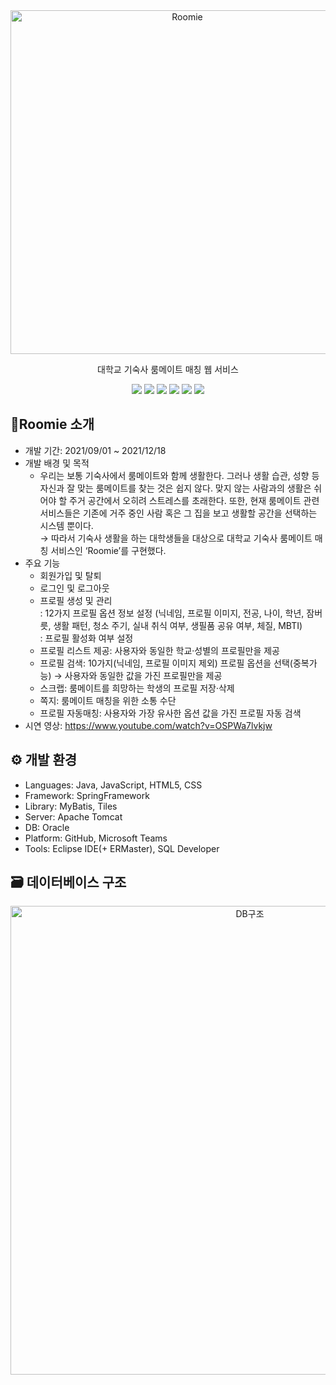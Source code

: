 <div align="center">

<img src="https://drive.google.com/uc?export=view&id=1_TcNgr4wmgOTo3LpV17KWzDuFi5Btrif" alt="Roomie" width="550px" />


대학교 기숙사 룸메이트 매칭 웹 서비스

<img src="https://img.shields.io/badge/Java-007396?style=flat&logo=java&logoColor=white" />  
<img src="https://img.shields.io/badge/JavaScript-F7DF1E?style=flat&logo=javascript&logoColor=white" /> 
<img src="https://img.shields.io/badge/HTML5-E34F26?style=flat&logo=html5&logoColor=white" /> 
<img src="https://img.shields.io/badge/CSS-663399?style=flat&logo=css&logoColor=white" /> 
<img src="https://img.shields.io/badge/Apache Tomcat-F8DC75?style=flat&logo=apachetomcat&logoColor=black"/> 
<img src="https://img.shields.io/badge/ORACLE-F80000?style=flat&logo=oracle&logoColor=white"/>  

</div>


## 🏡Roomie 소개


+ 개발 기간: 2021/09/01 ~ 2021/12/18
+ 개발 배경 및 목적
  * 우리는 보통 기숙사에서 룸메이트와 함께 생활한다. 그러나 생활 습관, 성향 등 자신과 잘 맞는 룸메이트를 찾는 것은 쉽지 않다. 맞지 않는 사람과의 생활은 쉬어야 할 주거 공간에서 오히려 스트레스를 초래한다. 또한, 현재 룸메이트 관련 서비스들은 기존에 거주 중인 사람 혹은 그 집을 보고 생활할 공간을 선택하는 시스템 뿐이다.
    </br>→ 따라서 기숙사 생활을 하는 대학생들을 대상으로 대학교 기숙사 룸메이트 매칭 서비스인 ‘Roomie’를 구현했다.
+ 주요 기능
  * 회원가입 및 탈퇴
  * 로그인 및 로그아웃
  * 프로필 생성 및 관리</br>: 12가지 프로필 옵션 정보 설정 (닉네임, 프로필 이미지, 전공, 나이, 학년, 잠버릇, 생활 패턴, 청소 주기, 실내 취식 여부, 생필품 공유 여부, 체질, MBTI)</br>: 프로필 활성화 여부 설정
  * 프로필 리스트 제공: 사용자와 동일한 학교·성별의 프로필만을 제공
  * 프로필 검색: 10가지(닉네임, 프로필 이미지 제외) 프로필 옵션을 선택(중복가능) → 사용자와 동일한 값을 가진 프로필만을 제공
  * 스크랩: 룸메이트를 희망하는 학생의 프로필 저장·삭제
  * 쪽지: 룸메이트 매칭을 위한 소통 수단
  * 프로필 자동매칭: 사용자와 가장 유사한 옵션 값을 가진 프로필 자동 검색
+ 시연 영상: https://www.youtube.com/watch?v=OSPWa7lvkjw


## ⚙ 개발 환경


+ Languages: Java, JavaScript, HTML5, CSS
+ Framework: SpringFramework
+ Library: MyBatis, Tiles
+ Server: Apache Tomcat
+ DB: Oracle
+ Platform: GitHub, Microsoft Teams
+ Tools: Eclipse IDE(+ ERMaster), SQL Developer

  
## 🗃 데이터베이스 구조


<div align="center">
  <img src="https://drive.google.com/uc?export=view&id=1wG0Fg-EY1-4Me23gQQpnLEsLvHDdA5Ik" alt="DB구조" width="750px" />
</div><p/>
